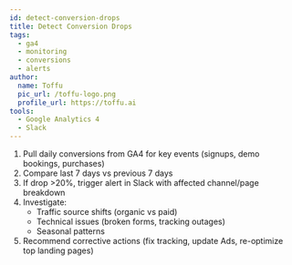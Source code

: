 ```yaml
---
id: detect-conversion-drops
title: Detect Conversion Drops
tags:
  - ga4
  - monitoring
  - conversions
  - alerts
author:
  name: Toffu
  pic_url: /toffu-logo.png
  profile_url: https://toffu.ai
tools:
  - Google Analytics 4
  - Slack
---
```


1. Pull daily conversions from GA4 for key events (signups, demo bookings, purchases)  
2. Compare last 7 days vs previous 7 days  
3. If drop >20%, trigger alert in Slack with affected channel/page breakdown  
4. Investigate:  
   - Traffic source shifts (organic vs paid)  
   - Technical issues (broken forms, tracking outages)  
   - Seasonal patterns  
5. Recommend corrective actions (fix tracking, update Ads, re-optimize top landing pages)
